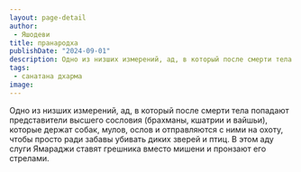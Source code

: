 ```yaml
---
layout: page-detail
author:
 - Яшодеви
title: пранародха
publishDate: "2024-09-01"
description: Одно из низших измерений, ад, в который после смерти тела попадают представители высшего сословия (брахманы, кшатрии и вайшьи), которые держат собак, мулов, ослов и отправляются с ними на охоту, чтобы просто ради забавы убивать диких зверей и птиц. В этом аду слуги Ямараджи ставят грешника вместо мишени и пронзают его стрелами.
tags:
 - санатана дхарма
image: 
---
```


Одно из низших измерений, ад, в который после смерти тела попадают представители высшего сословия (брахманы, кшатрии и вайшьи), которые держат собак, мулов, ослов и отправляются с ними на охоту, чтобы просто ради забавы убивать диких зверей и птиц. В этом аду слуги Ямараджи ставят грешника вместо мишени и пронзают его стрелами.

